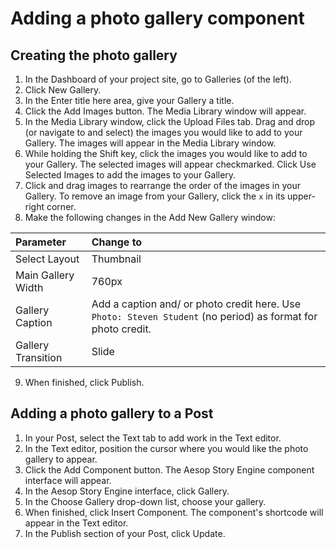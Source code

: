 # Adding a photo gallery component

## Creating the photo gallery

1. In the Dashboard of your project site, go to Galleries \(of the left\).
2. Click New Gallery.
3. In the Enter title here area, give your Gallery a title.
4. Click the Add Images button. The Media Library window will appear.
5. In the Media Library window, click the Upload Files tab. Drag and drop \(or navigate to and select\) the images you would like to add to your Gallery. The images will appear in the Media Library window.
6. While holding the Shift key, click the images you would like to add to your Gallery. The selected images will appear checkmarked. Click Use Selected Images to add the images to your Gallery. 
7. Click and drag images to rearrange the order of the images in your Gallery. To remove an image from your Gallery, click the `x` in its upper-right corner.
8. Make the following changes in the Add New Gallery window:

| Parameter | Change to |
| :--- | :--- |
| Select Layout | Thumbnail |
| Main Gallery Width | 760px |
| Gallery Caption | Add a caption and/ or photo credit here. Use `Photo: Steven Student` \(no period\) as format for photo credit. |
| Gallery Transition | Slide |

9. When finished, click Publish.

## Adding a photo gallery to a Post

1. In your Post, select the Text tab to add work in the Text editor. 
2. In the Text editor, position the cursor where you would like the photo gallery to appear.
3. Click the Add Component button. The Aesop Story Engine component interface will appear. 
4. In the Aesop Story Engine interface, click Gallery.
5. In the Choose Gallery drop-down list, choose your gallery.
6. When finished, click Insert Component. The component's shortcode will appear in the Text editor. 
7. In the Publish section of your Post, click Update.



